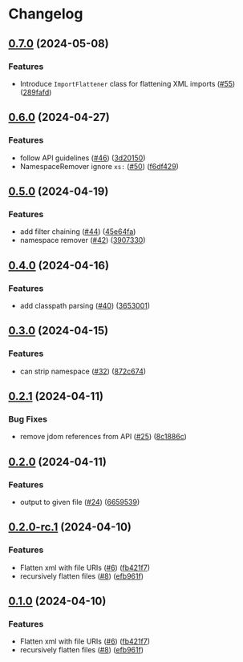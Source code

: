 # Changelog

## [0.7.0](https://github.com/tacascer-org/xml-processor/compare/v0.6.0...v0.7.0) (2024-05-08)


### Features

* Introduce `ImportFlattener` class for flattening XML imports ([#55](https://github.com/tacascer-org/xml-processor/issues/55)) ([289fafd](https://github.com/tacascer-org/xml-processor/commit/289fafdca5fbd1c0bb1dd49557a90d999ea1dd1a))

## [0.6.0](https://github.com/tacascer-org/xml-processor/compare/v0.5.0...v0.6.0) (2024-04-27)


### Features

* follow API guidelines ([#46](https://github.com/tacascer-org/xml-processor/issues/46)) ([3d20150](https://github.com/tacascer-org/xml-processor/commit/3d201507411247f4fed3652078421c9bf6a0adeb))
* NamespaceRemover ignore `xs:` ([#50](https://github.com/tacascer-org/xml-processor/issues/50)) ([f6df429](https://github.com/tacascer-org/xml-processor/commit/f6df4295aefc7f7ff85841661d87db51607bc4d3))

## [0.5.0](https://github.com/tacascer-org/xml-processor/compare/v0.4.0...v0.5.0) (2024-04-19)


### Features

* add filter chaining ([#44](https://github.com/tacascer-org/xml-processor/issues/44)) ([45e64fa](https://github.com/tacascer-org/xml-processor/commit/45e64fa4594774a4725dea4c1c9590ddf51c65bf))
* namespace remover ([#42](https://github.com/tacascer-org/xml-processor/issues/42)) ([3907330](https://github.com/tacascer-org/xml-processor/commit/3907330626fbb7de1d8688d427c615c307bb8bf9))

## [0.4.0](https://github.com/tacascer-org/xml-processor/compare/v0.3.0...v0.4.0) (2024-04-16)


### Features

* add classpath parsing ([#40](https://github.com/tacascer-org/xml-processor/issues/40)) ([3653001](https://github.com/tacascer-org/xml-processor/commit/3653001c1d97d31b0c9b4dc7f48125577404bdda))

## [0.3.0](https://github.com/tacascer-org/xml-processor/compare/v0.2.1...v0.3.0) (2024-04-15)


### Features

* can strip namespace ([#32](https://github.com/tacascer-org/xml-processor/issues/32)) ([872c674](https://github.com/tacascer-org/xml-processor/commit/872c674dcb14f8297de03d426cdb118b23ee12c1))

## [0.2.1](https://github.com/tacascer-org/xml-processor/compare/v0.2.0...v0.2.1) (2024-04-11)


### Bug Fixes

* remove jdom references from API ([#25](https://github.com/tacascer-org/xml-processor/issues/25)) ([8c1886c](https://github.com/tacascer-org/xml-processor/commit/8c1886c4c3c0fb88c222dee8621c99dbabe5474e))

## [0.2.0](https://github.com/tacascer-org/xml-processor/compare/v0.1.0...v0.2.0) (2024-04-11)


### Features

* output to given file ([#24](https://github.com/tacascer-org/xml-processor/issues/24)) ([6659539](https://github.com/tacascer-org/xml-processor/commit/66595391441fcfe27c8cb9f9fbde003ce2ae5705))

## [0.2.0-rc.1](https://github.com/tacascer-org/xml-processor/compare/v0.1.1-rc.1...v0.2.0-rc.1) (2024-04-10)


### Features

* Flatten xml with file URIs ([#6](https://github.com/tacascer-org/xml-processor/issues/6)) ([fb421f7](https://github.com/tacascer-org/xml-processor/commit/fb421f7b4ff683af40f81a6d146fcf3a10aec172))
* recursively flatten files ([#8](https://github.com/tacascer-org/xml-processor/issues/8)) ([efb961f](https://github.com/tacascer-org/xml-processor/commit/efb961f3cdc1d790f856a29710636372d2d6c397))

## [0.1.0](https://github.com/tacascer-org/xml-processor/compare/v0.0.1...v0.1.0) (2024-04-10)


### Features

* Flatten xml with file URIs ([#6](https://github.com/tacascer-org/xml-processor/issues/6)) ([fb421f7](https://github.com/tacascer-org/xml-processor/commit/fb421f7b4ff683af40f81a6d146fcf3a10aec172))
* recursively flatten files ([#8](https://github.com/tacascer-org/xml-processor/issues/8)) ([efb961f](https://github.com/tacascer-org/xml-processor/commit/efb961f3cdc1d790f856a29710636372d2d6c397))
